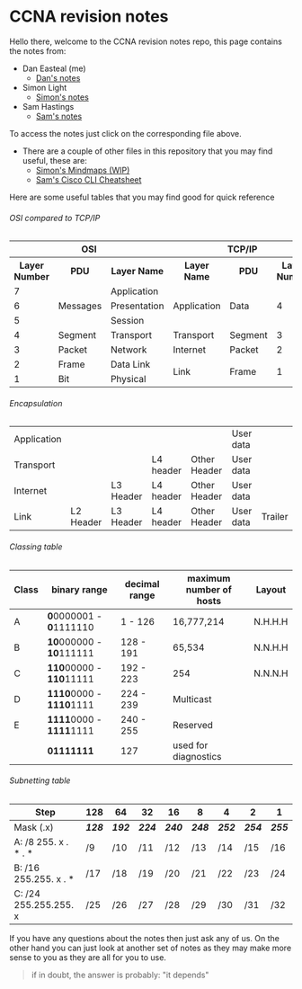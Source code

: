 # CCNA revision notes

Hello there, welcome to the CCNA revision notes repo, this page contains the notes from:

* Dan Easteal (me)
	* [Dan's notes](https://github.com/446163/CCNA/blob/master/ccnaDan.md)
* Simon Light
	* [Simon's notes](https://github.com/446163/CCNA/blob/master/CCNASimon.md)
* Sam Hastings
	* [Sam's notes](https://github.com/446163/CCNA/blob/master/CCNA_Sam.md)

To access the notes just click on the corresponding file above. 

* There are a couple of other files in this repository that you may find useful, these are:
	* [Simon's Mindmaps (WIP)](https://github.com/446163/CCNA/tree/master/Mind%20Maps)
	* [Sam's Cisco CLI Cheatsheet](https://github.com/446163/CCNA/blob/master/Cisco%20CLI%20Cheat%20Sheet.pdf)

Here are some useful tables that you may find good for quick reference 

###### OSI compared to TCP/IP 
<table>
	<tr>
	<th colspan="3"> OSI </th>
	<th colspan="3"> TCP/IP </th>
  </tr>
  <tr>
    <th>Layer Number</th>
    <th>PDU</th>
    <th>Layer Name</th>
    <th>Layer Name</th>
    <th>PDU</th>
    <th>Layer Number</th>
  </tr>
  <tr>
    <td>7</td>
    <td rowspan="3">Messages</td>
    <td>Application</td>
    <td rowspan="3">Application</td>
    <td rowspan="3">Data</td>
    <td rowspan="3">4</td>
  </tr>
  <tr>
    <td>6</td>
    <td>Presentation</td>
  </tr>
  <tr>
    <td>5</td>
  	<td>Session</td>
  </tr>
  <tr>
    <td>4</td>
    <td>Segment</td>
  	<td>Transport</td>
  	<td>Transport</td>
    <td>Segment</td>
    <td>3</td>
  </tr>
  <tr>
    <td>3</td>
    <td>Packet</t>
  	<td>Network</td>
  	<td>Internet</td>
    <td>Packet</t>
    <td>2</t>
  </tr>
  <tr>
    <td>2</td>
    <td>Frame</td>
  	<td>Data Link</td>
    <td rowspan="2">Link</td>
    <td rowspan="2">Frame</td>
    <td rowspan="2">1</td>
  </tr>
  <tr>
    <td>1</td>
    <td>Bit</td>
  	<td>Physical</td>
  </tr>
</table>

###### Encapsulation

<table>
<tr>
	<td >Application</td>		
	<td colspan="4" ></td>		
	<td>User data</td>		
	<td rowspan="3"> </td>
</tr>
<tr>
	<td> Transport </td>
	<td colspan="2"> </td>
	<td> L4 header </td>
	<td> Other Header</td>
	<td> User data </td>

</tr>
<tr>
	<td> Internet </td>
	<td></td>
	<td> L3 Header
	<td> L4 header </td>
	<td> Other Header</td>
	<td> User data </td>
</tr>
<tr>
	<td> Link </td>
	<td> L2 Header
	<td> L3 Header
	<td> L4 header </td>
	<td> Other Header</td>
	<td> User data </td>
	<td> Trailer </td>
</tr>
</table>

###### Classing table

|Class|binary range|decimal range|maximum number of hosts|Layout
|---|---|---|---|---|
|A|**0**0000001 - **0**1111110|1 - 126| 16,777,214|N.H.H.H|
|B|**10**000000 - **10**111111|128 - 191| 65,534|N.N.H.H|
|C|**110**00000 - **110**11111|192 - 223| 254|N.N.N.H|
|D|**1110**0000 - **1110**1111|224 - 239| Multicast |
|E|**1111**0000 - **1111**1111|240 - 255| Reserved |
| | **01111111** | 127 | used for diagnostics|


###### Subnetting table

|Step|128|64|32|16|8|4|2|1|
|---|---|---|---|---|---|---|---|---|
|Mask (.x)|***128***|***192***|***224***|***240***|***248***|***252***|***254***|***255***|
|A: /8 255. x . \* . \* |/9|/10|/11|/12|/13|/14|/15|/16|
|B: /16 255.255. x . \* |/17|/18|/19|/20|/21|/22|/23|/24|
|C: /24 255.255.255. x |/25|/26|/27|/28|/29|/30|/31|/32|



If you have any questions about the notes then just ask any of us. On the other hand you can just look at another set of notes as they may make more sense to you as they are all for you to use. 

> if in doubt, the answer is probably: "it depends"
